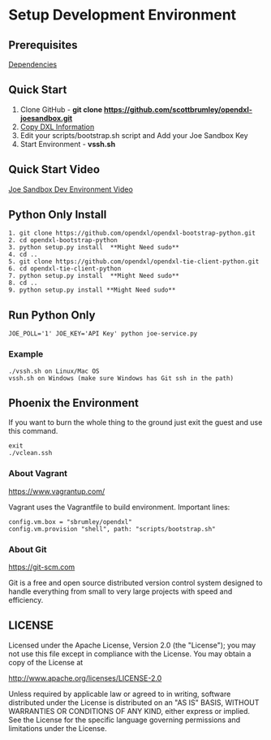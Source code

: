 # Setup Development Environment

## Prerequisites

[Dependencies](docs/dependencies.md)

## Quick Start

1. Clone GitHub - **git clone https://github.com/scottbrumley/opendxl-joesandbox.git**
2. [Copy DXL Information](docs/dxlinfo.md)
3. Edit your scripts/bootstrap.sh script and Add your Joe Sandbox Key
4. Start Environment - **vssh.sh** 

## Quick Start Video
[Joe Sandbox Dev Environment Video](https://youtu.be/3aCX6tAZC4o)

## Python Only Install
``` 
1. git clone https://github.com/opendxl/opendxl-bootstrap-python.git
2. cd opendxl-bootstrap-python
3. python setup.py install  **Might Need sudo**
4. cd ..
5. git clone https://github.com/opendxl/opendxl-tie-client-python.git
6. cd opendxl-tie-client-python
7. python setup.py install  **Might Need sudo**
8. cd ..
9. python setup.py install **Might Need sudo**
```

## Run Python Only
``` 
JOE_POLL='1' JOE_KEY='API Key' python joe-service.py
```

### Example
```
./vssh.sh on Linux/Mac OS
vssh.sh on Windows (make sure Windows has Git ssh in the path)
```

## Phoenix the Environment
If you want to burn the whole thing to the ground just exit the guest and use this command.
```
exit
./vclean.ssh
```

### About Vagrant
https://www.vagrantup.com/

Vagrant uses the Vagrantfile to build environment.  Important lines:
```
config.vm.box = "sbrumley/opendxl"
config.vm.provision "shell", path: "scripts/bootstrap.sh"
```

### About Git
https://git-scm.com

Git is a free and open source distributed version control system designed to handle everything from small to very large projects with speed and efficiency.

## LICENSE

Licensed under the Apache License, Version 2.0 (the "License"); you may not use this file except in compliance with the License. You may obtain a copy of the License at

http://www.apache.org/licenses/LICENSE-2.0

Unless required by applicable law or agreed to in writing, software distributed under the License is distributed on an "AS IS" BASIS, WITHOUT WARRANTIES OR CONDITIONS OF ANY KIND, either express or implied. See the License for the specific language governing permissions and limitations under the License.
